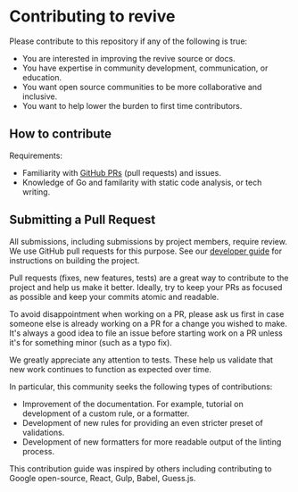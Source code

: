 # Contributing to revive

Please contribute to this repository if any of the following is true:

* You are interested in improving the revive source or docs.
* You have expertise in community development, communication, or education.
* You want open source communities to be more collaborative and inclusive.
* You want to help lower the burden to first time contributors.

## How to contribute

Requirements:

* Familiarity with [GitHub PRs](https://help.github.com/articles/using-pull-requests) (pull requests) and issues.
* Knowledge of Go and familarity with static code analysis, or tech writing.

## Submitting a Pull Request

All submissions, including submissions by project members, require review. We use GitHub pull requests for this purpose. See our [developer guide](DEVELOPING.md) for instructions on building the project.

Pull requests (fixes, new features, tests) are a great way to contribute to the project and help us make it better. Ideally, try to keep your PRs as focused as possible and keep your commits atomic and readable.

To avoid disappointment when working on a PR, please ask us first in case someone else is already working on a PR for a change you wished to make. It's always a good idea to file an issue before starting work on a PR unless it's for something minor (such as a typo fix).

We greatly appreciate any attention to tests. These help us validate that new work continues to function as expected over time.

In particular, this community seeks the following types of contributions:

* Improvement of the documentation. For example, tutorial on development of a custom rule, or a formatter.
* Development of new rules for providing an even stricter preset of validations.
* Development of new formatters for more readable output of the linting process.

This contribution guide was inspired by others including contributing to
Google open-source, React, Gulp, Babel, Guess.js.
